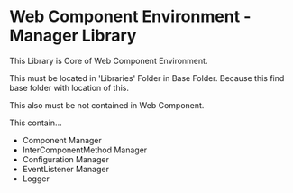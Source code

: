 Web Component Environment - Manager Library
===========================================

This Library is Core of Web Component Environment.

This must be located in 'Libraries' Folder in Base Folder. 
Because this find base folder with location of this.

This also must be not contained in Web Component.

This contain...
- Component Manager
- InterComponentMethod Manager
- Configuration Manager
- EventListener Manager
- Logger